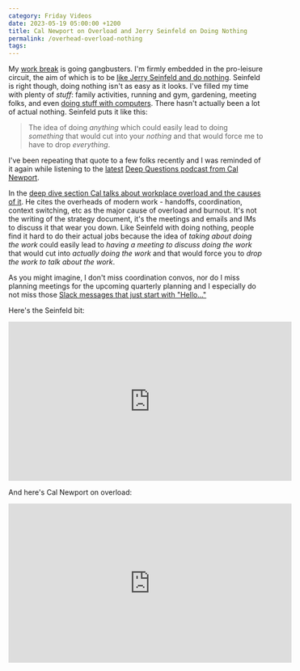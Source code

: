 ```yaml
---
category: Friday Videos
date: 2023-05-19 05:00:00 +1200
title: Cal Newport on Overload and Jerry Seinfeld on Doing Nothing
permalink: /overhead-overload-nothing
tags: 
---
```

My [work break](https://iterative.co.nz/open-to-work-april-2023) is going gangbusters. I'm firmly embedded in the pro-leisure circuit, the aim of which is to be [like Jerry Seinfeld and do nothing](https://www.youtube.com/watch?v=FhPt8_yNqlA). Seinfeld is right though, doing nothing isn't as easy as it looks. I've filled my time with plenty of *stuff*: family activities, running and gym, gardening, meeting folks, and even [doing stuff with computers](https://github.com/jekyll/jekyll/pull/9360). There hasn't actually been a lot of actual nothing. Seinfeld puts it like this:

> The idea of doing *anything* which could easily lead to doing *something* that would cut into your *nothing* and that would force me to have to drop *everything*.

I've been repeating that quote to a few folks recently and I was reminded of it again while listening to the [latest](https://youtu.be/EoWlWIUJyPQ?start=120) [Deep Questions podcast from Cal Newport](https://www.youtube.com/calnewportmedia). 

In the [deep dive section Cal talks about workplace overload and the causes of it](https://youtu.be/EoWlWIUJyPQ?start=120). He cites the overheads of modern work - handoffs, coordination, context switching, etc as the major cause of overload and burnout. It's not the writing of the strategy document, it's the meetings and emails and IMs to discuss it that wear you down. Like Seinfeld with doing nothing, people find it hard to do their actual jobs because the idea of *taking about doing the work* could easily lead to *having a meeting to discuss doing the work* that would cut into *actually doing the work* and that would force you to *drop the work to talk about the work*. 

As you might imagine, I don't miss coordination convos, nor do I miss planning meetings for the upcoming quarterly planning and I especially do not miss those [Slack messages that just start with "Hello..."](https://nohello.net/en/)

Here's the Seinfeld bit:

<div class="embed-container"><iframe width="560" height="315" src="https://www.youtube-nocookie.com/embed/FhPt8_yNqlA" frameborder="0" allow="accelerometer; autoplay; encrypted-media; gyroscope; picture-in-picture" allowfullscreen></iframe></div>

And here's Cal Newport on overload: 

<iframe width="560" height="315" src="https://www.youtube-nocookie.com/embed/EoWlWIUJyPQ?start=120" title="YouTube video player" frameborder="0" allow="accelerometer; autoplay; clipboard-write; encrypted-media; gyroscope; picture-in-picture; web-share" allowfullscreen></iframe>

